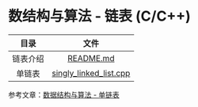 # 数结构与算法 - 链表 (C/C++)

|   目录   |                             文件                             |
| :------: | :----------------------------------------------------------: |
| 链表介绍 | [README.md](https://github.com/jesspig/data-structures-and-algorithms/blob/main/linked-list/README.md) |
|  单链表  | [singly_linked_list.cpp](https://github.com/jesspig/data-structures-and-algorithms/blob/main/linked-list/C&C++/singly_linked_list.cpp) |

参考文章：[数据结构与算法 - 单链表](http://jesspig.github.io/blog/2022/04/17/184139/9b23354010ea/)
